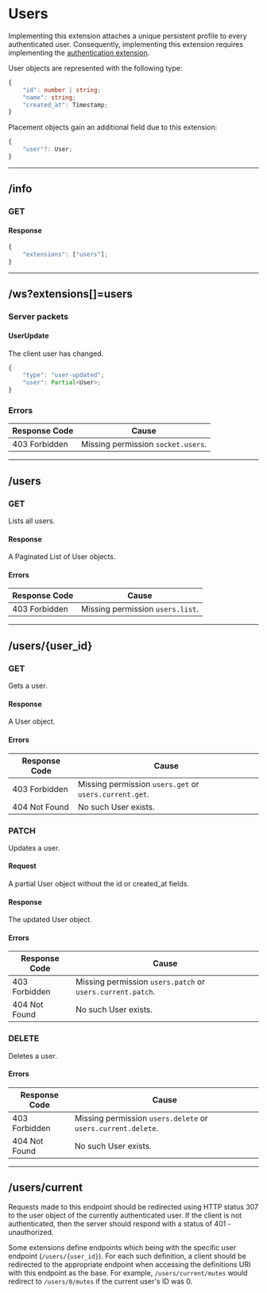 Users
=====
Implementing this extension attaches a unique persistent profile to every authenticated user.
Consequently, implementing this extension requires implementing the [authentication extension](./authentication.md).

User objects are represented with the following type:
```typescript
{
	"id": number | string;
	"name": string;
	"created_at": Timestamp;
}
```

Placement objects gain an additional field due to this extension:
```typescript
{
	"user"?: User;
}
```

--------------------------------------------------------------------------------

## /info
### GET
#### Response
```typescript
{
	"extensions": ["users"];
}
```

--------------------------------------------------------------------------------

## /ws?extensions[]=users
### Server packets
#### UserUpdate
The client user has changed.
```typescript
{
	"type": "user-updated";
	"user": Partial<User>;
}
```
### Errors
| Response Code | Cause                              |
|---------------|------------------------------------|
| 403 Forbidden | Missing permission `socket.users`. |

--------------------------------------------------------------------------------

## /users
### GET
Lists all users.
#### Response
A Paginated List of User objects.
#### Errors
| Response Code | Cause                            |
|---------------|----------------------------------|
| 403 Forbidden | Missing permission `users.list`. |

--------------------------------------------------------------------------------

## /users/{user_id}
### GET
Gets a user.
#### Response
A User object.
#### Errors
| Response Code | Cause                                                  |
|---------------|--------------------------------------------------------|
| 403 Forbidden | Missing permission `users.get` or `users.current.get`. |
| 404 Not Found | No such User exists.                                   |

### PATCH
Updates a user.
#### Request
A partial User object without the id or created_at fields.
#### Response
The updated User object.
#### Errors
| Response Code | Cause                                                      |
|---------------|------------------------------------------------------------|
| 403 Forbidden | Missing permission `users.patch` or `users.current.patch`. |
| 404 Not Found | No such User exists.                                       |

### DELETE
Deletes a user.
#### Errors
| Response Code | Cause                                                        |
|---------------|--------------------------------------------------------------|
| 403 Forbidden | Missing permission `users.delete` or `users.current.delete`. |
| 404 Not Found | No such User exists.                                         |

--------------------------------------------------------------------------------

## /users/current
Requests made to this endpoint should be redirected using HTTP status 307 to the user object of the currently authenticated user.
If the client is not authenticated, then the server should respond with a status of 401 - unauthorized.

Some extensions define endpoints which being with the specific user endpoint (`/users/{user_id}`).
For each such definition, a client should be redirected to the appropriate endpoint when accessing the definitions URI with this endpoint as the base.
For example, `/users/current/mutes` would redirect to `/users/0/mutes` if the current user's ID was 0.
